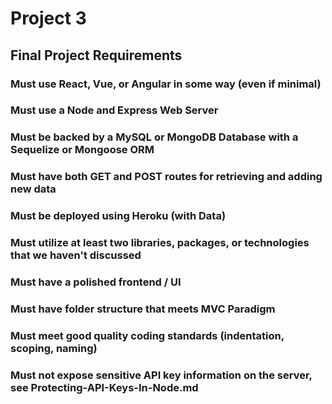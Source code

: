 # Project 3

## Final Project Requirements

### Must use React, Vue, or Angular in some way (even if minimal)

### Must use a Node and Express Web Server

### Must be backed by a MySQL or MongoDB Database with a Sequelize or Mongoose ORM

### Must have both GET and POST routes for retrieving and adding new data

### Must be deployed using Heroku (with Data)

### Must utilize at least two libraries, packages, or technologies that we haven't discussed

### Must have a polished frontend / UI

### Must have folder structure that meets MVC Paradigm

### Must meet good quality coding standards (indentation, scoping, naming)

### Must not expose sensitive API key information on the server, see Protecting-API-Keys-In-Node.md